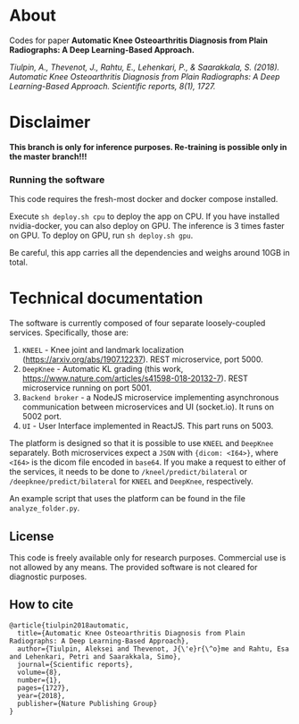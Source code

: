 # About
Codes for paper **Automatic Knee Osteoarthritis Diagnosis from Plain Radiographs: A Deep Learning-Based Approach.**

*Tiulpin, A., Thevenot, J., Rahtu, E., Lehenkari, P., & Saarakkala, S. (2018). Automatic Knee Osteoarthritis Diagnosis from Plain Radiographs: A Deep Learning-Based Approach. Scientific reports, 8(1), 1727.*

# Disclaimer

**This branch is only for inference purposes. Re-training is possible only in the master branch!!!**

### Running the software
This code requires the fresh-most docker and docker compose installed.

Execute `sh deploy.sh cpu` to deploy the app on CPU. If you have installed nvidia-docker,
you can also deploy on GPU. The inference is 3 times faster on GPU. To deploy on GPU, run `sh deploy.sh gpu`.

Be careful, this app carries all the dependencies and weighs around 10GB in total.

# Technical documentation

The software is currently composed of four separate loosely-coupled services. Specifically, those are:

1. `KNEEL` - Knee joint and landmark localization (https://arxiv.org/abs/1907.12237). REST microservice, port 5000.
2. `DeepKnee` - Automatic KL grading (this work, https://www.nature.com/articles/s41598-018-20132-7). REST microservice running on port 5001.
3. `Backend broker` - a NodeJS microservice implementing asynchronous communication between microservices and UI (socket.io). It runs on 5002 port.
4. `UI` - User Interface implemented in ReactJS. This part runs on 5003.

The platform is designed so that it is possible to use `KNEEL` and `DeepKnee` separately. Both microservices expect
a `JSON` with `{dicom: <I64>}`, where `<I64>` is the dicom file encoded in `base64`. If you make a request to either of the services,
it needs to be done to `/kneel/predict/bilateral` or `/deepknee/predict/bilateral` for `KNEEL` and `DeepKnee`, respectively.

An example script that uses the platform can be found in the file `analyze_folder.py`.

## License
This code is freely available only for research purposes. Commercial use is not allowed by any means.
The provided software is not cleared for diagnostic purposes.

## How to cite
```
@article{tiulpin2018automatic,
  title={Automatic Knee Osteoarthritis Diagnosis from Plain Radiographs: A Deep Learning-Based Approach},
  author={Tiulpin, Aleksei and Thevenot, J{\'e}r{\^o}me and Rahtu, Esa and Lehenkari, Petri and Saarakkala, Simo},
  journal={Scientific reports},
  volume={8},
  number={1},
  pages={1727},
  year={2018},
  publisher={Nature Publishing Group}
}
```
